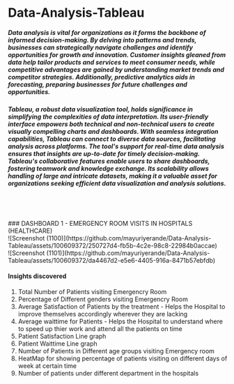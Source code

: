 # Data-Analysis-Tableau

##### Data analysis is vital for organizations as it forms the backbone of informed decision-making. By delving into patterns and trends, businesses can strategically navigate challenges and identify opportunities for growth and innovation. Customer insights gleaned from data help tailor products and services to meet consumer needs, while competitive advantages are gained by understanding market trends and competitor strategies. Additionally, predictive analytics aids in forecasting, preparing businesses for future challenges and opportunities.

##### Tableau, a robust data visualization tool, holds significance in simplifying the complexities of data interpretation. Its user-friendly interface empowers both technical and non-technical users to create visually compelling charts and dashboards. With seamless integration capabilities, Tableau can connect to diverse data sources, facilitating analysis across platforms. The tool's support for real-time data analysis ensures that insights are up-to-date for timely decision-making. Tableau's collaborative features enable users to share dashboards, fostering teamwork and knowledge exchange. Its scalability allows handling of large and intricate datasets, making it a valuable asset for organizations seeking efficient data visualization and analysis solutions.
<br>
<br>
<br>
### DASHBOARD 1 - EMERGENCY ROOM VISITS IN HOSPITALS (HEALTHCARE)
<br>
![Screenshot (1100)](https://github.com/mayuriyerande/Data-Analysis-Tableau/assets/100609372/250727d4-fb5b-4c2e-98c8-22984b0accae)
<br>
![Screenshot (1101)](https://github.com/mayuriyerande/Data-Analysis-Tableau/assets/100609372/da4467d2-e5e6-4405-916a-8471b57ebfdb)

#### Insights discovered
1. Total Number of Patients visiting Emergencry Room
2. Percentage of Different genders visiting Emergencry Room
3. Average Satisfaction of  Patients by the treatment - Helps the Hospital to improve themselves accordingly wherever they are lacking
4. Average waittime for Patients - Helps the Hospital to understand where to speed up thier work and attend all the patients on time
5. Patient Satisfaction Line graph
6. Patient Waittime Line graph
7. Number of Patients in Different age groups  visiting Emergency room
8. HeatMap for showing percentage of patients visiting on different days of week at certain time
9. Number of patients under different department in the hospitals
